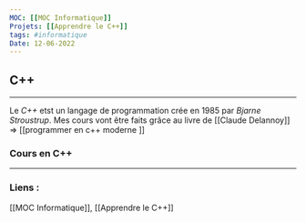 ```yaml
---
MOC: [[MOC Informatique]]
Projets: [[Apprendre le C++]]
tags: #informatique
Date: 12-06-2022
---
```


## C++

---

Le *C++* etst un langage de programmation crée en 1985 par *Bjarne Stroustrup*. Mes cours vont être faits grâce au livre de [[Claude Delannoy]] => [[programmer en c++ moderne ]]

### Cours en C++


---
### Liens :

[[MOC Informatique]], [[Apprendre le C++]]